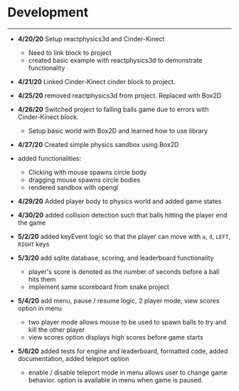 # Development

---
 - **4/20/20** Setup reactphysics3d and Cinder-Kinect
   - Need to link block to project
   - created basic example with reactphysics3d to demonstrate functionality

 - **4/21/20** Linked Cinder-Kinect cinder block to project.
 
 - **4/25/20** removed reactphysics3d from project. Replaced with Box2D
 
 - **4/26/20** Switched project to falling balls game due to errors with Cinder-Kinect block.
   - Setup basic world with Box2D and learned how to use library
   
 - **4/27/20** Created simple physics sandbox using Box2D
  - added functionalities:
    - Clicking with mouse spawns circle body
    - dragging mouse spawns circle bodies
    - rendered sandbox with opengl
    
 - **4/29/20** Added player body to physics world and added game states
 
 - **4/30/20** added collision detection such that balls hitting the player end the game
 
 - **5/2/20** added keyEvent logic so that the player can move with `a`, `d`, `LEFT`, `RIGHT` keys
 
 - **5/3/20** add sqlite database, scoring, and leaderboard functionality
   - player's score is denoted as the number of seconds before a ball hits them
   - implement same scoreboard from snake project
   
 - **5/4/20** add menu, pause / resume logic, 2 player mode, view scores option in menu
    - two player mode allows mouse to be used to spawn balls to try and kill the other player
    - view scores option displays high scores before game starts
  
 - **5/6/20** added tests for engine and leaderboard, formatted code, added documentation, added teleport option
    - enable / disable teleport mode in menu allows user to change game behavior. option is available in menu when game is paused.